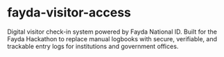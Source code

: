 # fayda-visitor-access
Digital visitor check-in system powered by Fayda National ID. Built for the Fayda Hackathon to replace manual logbooks with secure, verifiable, and trackable entry logs for institutions and government offices.
